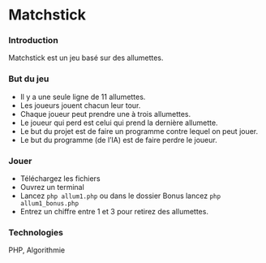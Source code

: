 # Matchstick

### Introduction 

  Matchstick est un jeu basé sur des allumettes.
  
### But du jeu

  - Il y a une seule ligne de 11 allumettes.
  - Les joueurs jouent chacun leur tour.
  - Chaque joueur peut prendre une à trois allumettes.
  - Le joueur qui perd est celui qui prend la dernière allumette.
  - Le but du projet est de faire un programme contre lequel on peut jouer.
  - Le but du programme (de l’IA) est de faire perdre le joueur.
    
### Jouer
  
  - Téléchargez les fichiers
  - Ouvrez un terminal
  - Lancez `php allum1.php` ou dans le dossier Bonus lancez `php allum1_bonus.php`
  - Entrez un chiffre entre 1 et 3 pour retirez des allumettes.
  
### Technologies

  PHP, Algorithmie
